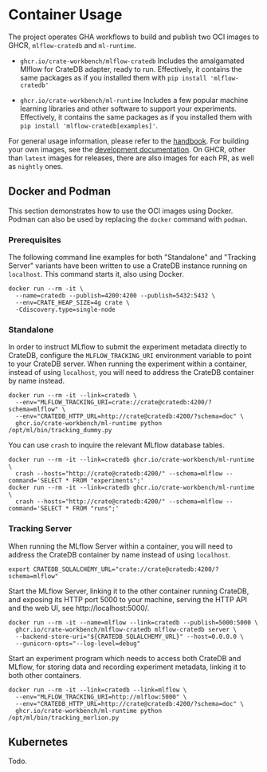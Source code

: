 # Container Usage

The project operates GHA workflows to build and publish two OCI images to
GHCR, `mlflow-cratedb` and `ml-runtime`.

- `ghcr.io/crate-workbench/mlflow-cratedb`
  Includes the amalgamated Mlflow for CrateDB adapter, ready to run.
  Effectively, it contains the same packages as if you installed them with
  `pip install 'mlflow-cratedb'`

- `ghcr.io/crate-workbench/ml-runtime`
  Includes a few popular machine learning libraries and other software
  to support your experiments. Effectively, it contains the same packages
  as if you installed them with `pip install 'mlflow-cratedb[examples]'`.

For general usage information, please refer to the [handbook](./handbook.md).
For building your own images, see the [development documentation](./development.md).
On GHCR, other than `latest` images for releases, there are also images for
each PR, as well as `nightly` ones.


## Docker and Podman

This section demonstrates how to use the OCI images using Docker. Podman
can also be used by replacing the `docker` command with `podman`.


### Prerequisites

The following command line examples for both "Standalone" and "Tracking Server"
variants have been written to use a CrateDB instance running on `localhost`.
This command starts it, also using Docker.

```shell
docker run --rm -it \
  --name=cratedb --publish=4200:4200 --publish=5432:5432 \
  --env=CRATE_HEAP_SIZE=4g crate \
  -Cdiscovery.type=single-node
```


### Standalone

In order to instruct MLflow to submit the experiment metadata directly to CrateDB,
configure the `MLFLOW_TRACKING_URI` environment variable to point to your CrateDB
server. When running the experiment within a container, instead of using `localhost`,
you will need to address the CrateDB container by name instead.

```shell
docker run --rm -it --link=cratedb \
  --env="MLFLOW_TRACKING_URI=crate://crate@cratedb:4200/?schema=mlflow" \
  --env="CRATEDB_HTTP_URL=http://crate@cratedb:4200/?schema=doc" \
  ghcr.io/crate-workbench/ml-runtime python /opt/ml/bin/tracking_dummy.py
```

You can use `crash` to inquire the relevant MLflow database tables.
```shell
docker run --rm -it --link=cratedb ghcr.io/crate-workbench/ml-runtime \
  crash --hosts="http://crate@cratedb:4200/" --schema=mlflow --command='SELECT * FROM "experiments";'
docker run --rm -it --link=cratedb ghcr.io/crate-workbench/ml-runtime \
  crash --hosts="http://crate@cratedb:4200/" --schema=mlflow --command='SELECT * FROM "runs";'
```


### Tracking Server

When running the MLflow Server within a container, you will need to address the
CrateDB container by name instead of using `localhost`.

```shell
export CRATEDB_SQLALCHEMY_URL="crate://crate@cratedb:4200/?schema=mlflow"
```

Start the MLflow Server, linking it to the other container running CrateDB,
and exposing its HTTP port 5000 to your machine, serving the HTTP API
and the web UI, see http://localhost:5000/.

```shell
docker run --rm -it --name=mlflow --link=cratedb --publish=5000:5000 \
  ghcr.io/crate-workbench/mlflow-cratedb mlflow-cratedb server \
  --backend-store-uri="${CRATEDB_SQLALCHEMY_URL}" --host=0.0.0.0 \
  --gunicorn-opts="--log-level=debug"
```

Start an experiment program which needs to access both CrateDB and MLflow,
for storing data and recording experiment metadata, linking it to both
other containers.

```shell
docker run --rm -it --link=cratedb --link=mlflow \
  --env="MLFLOW_TRACKING_URI=http://mlflow:5000" \
  --env="CRATEDB_HTTP_URL=http://crate@cratedb:4200/?schema=doc" \
  ghcr.io/crate-workbench/ml-runtime python /opt/ml/bin/tracking_merlion.py
```


## Kubernetes

Todo.
